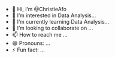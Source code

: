 - 👋 Hi, I’m @ChristieAfo
- 👀 I’m interested in Data Analysis...
- 🌱 I’m currently learning Data Analysis...
- 💞️ I’m looking to collaborate on ...
- 📫 How to reach me ...
- 😄 Pronouns: ...
- ⚡ Fun fact: ...

<!---
ChristieAfo/ChristieAfo is a ✨ special ✨ repository because its `README.md` (this file) appears on your GitHub profile.
You can click the Preview link to take a look at your changes.
--->
